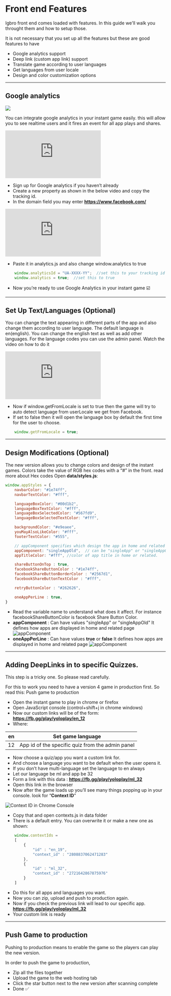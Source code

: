 # Front end Features

Igbro front end comes loaded with features. In this guide we'll walk you throught them and how to setup those.

It is not necessary that you set up all the features but these are good features to have

- Google analytics support
- Deep link (custom app link) support
- Translate game according to user languages
- Get languages from user locale
- Design and color customization options

<hr>

## Google analytics

<img src="../images/analytics.png" style="max-width:200px;">

You can integrate google analytics in your instant game easily. this will allow you to see realtime users and it fires an event for all app plays and shares.
<div class='embed-container'><iframe src='https://www.youtube.com/embed//zg_wypNuVDU' frameborder='0' allowfullscreen></iframe></div>


- Sign up for Google analytics if you haven’t already
- Create a new property as shown in the below video and copy the tracking id.
- In the domain field you may enter **https://www.facebook.com/**

<div class='embed-container'><iframe src='https://www.youtube.com/embed//FeAkKWmyW4w' frameborder='0' allowfullscreen></iframe></div>


- Paste it in analytics.js and also change window.analytics to true
```js
    window.analyticsId = "UA-XXXX-YY";  //set this to your tracking id
    window.analytics = true;  //set this to true
```
- Now you’re ready to use Google Analytics in your instant game ☑️ 


<hr>


## Set Up Text/Languages (Optional)

You can change the text appearing in different parts of the app and also change them according to user language. The default language is en(english). You can change the english text as well as add other languages. 
For the language codes you can use the admin panel. Watch the video on how to do it

<div class='embed-container'><iframe src='https://www.youtube.com/embed//jYIQCPjQGrM' frameborder='0' allowfullscreen></iframe></div>


- Now if window.getFromLocale is set to true then the game will try to auto detect language from userLocale we get from Facebook.
- If set to false then it will open the language box by default the first time for the user to choose.
```js
    window.getFromLocale = true;
```

<hr>


## Design Modifications (Optional)

The new version allows you to change colors and design of the instant games. 
Colors take the value of RGB hex codes with a “#” in the front. 
read more about Hex codes
Open **data/styles.js**:
```js
window.appStyles = {
    navbarColor: "#1e74ff",
    navbarTextColor: "#fff",

    languageBoxColor: "#00d1b2",
    languageBoxTextColor: "#fff",
    languageBoxSelectedColor: "#567fd9",
    languageBoxSelectedTextColor: "#fff",

    backgroundColor: "#e9eaee",
    youMayAlsoLikeColor: "#fff",
    footerTextColor: "#555",

    // appComponent specifies which design the app in home and related should be
    appComponent: "singleAppOld",  // can be "singleApp" or "singleAppOld" 
    appTitleColor: "#fff", //color of app title in home or related.

    shareButtonOnTop : true,
    facebookShareButtonColor : "#1e74ff",
    facebookShareButtonBorderColor : "#2567d1",
    facebookShareButtonTextColor : "#fff",

    retryButtonColor : "#262626",

    oneAppPerLine : true,
}

```

- Read the variable name to understand what does it affect. For instance facebookShareButtonColor is facebook Share Button Color.
- **appComponent** : Can have values "singleApp" or "singleAppOld" It defines how apps are displayed in home and related page
![appComponent](../images/typesofapps.png)
- **oneAppPerLine** : Can have values **true** or **false** It defines how apps are displayed in home and related page
![appComponent](../images/gamedesigns.png)


<hr>


## Adding DeepLinks in to specific Quizzes.

This step is a tricky one. So please read carefully.

For this to work you need to have a version 4 game in production first. 
So read this: Push game to production


- Open the instant game to play in chrome or firefox
- Open JavaScript console (control+shift+j in chrome windows)
- Now our custom links will be of the form:
    **https://fb.gg/play/yoloplay/en_12**
- Where:

| en | Set game language                                |
| --- | ------------------------------------------------ |
| 12 | App id of the specific quiz from the admin panel |


- Now choose a quiz/app you want a custom link for.
- And choose a language you want to be default when the user opens it.
- If you don’t have multi-language set the language to en always
-  Let our language be ml and app be 32
- Form a link with this data :
    **https://fb.gg/play/yoloplay/ml_32**
- Open this link in the browser
- Now after the game loads up you’ll see many things popping up in your console. look for “**Context ID**”

![Context ID in Chrome Console](../images/contextids.png)

- Copy that and open contexts.js in data folder
- There is a default entry. You can overwrite it or make a new one as shown:
```js
    window.contextIds = 
    [
        {
            "id" : "en_19",
            "context_id" : "2808837062471283"
        },
        {
            "id" : "ml_32",
            "context_id" : "2721642867875976"
        }
    ]
```

- Do this for all apps and languages you want. 
- Now you can zip, upload and push to production again.
- Now if you check the previous link will lead to our specific app.
    **https://fb.gg/play/yoloplay/ml_32**
- Your custom link is ready

<hr>


## Push Game to production 

Pushing to production means to enable the game so the players can play the new version.

In order to push the game to production, 

- Zip all the files together
- Upload the game to the web hosting tab
- Click the star button next to the new version after scanning complete
- Done ✅ 